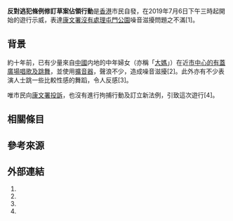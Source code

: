 **反對逃犯條例修訂草案佔領行動**是[香港](../Page/香港.md "wikilink")市民自發，在2019年7月6日下午三時起開始的遊行示威，表達[康文署沒有處理](../Page/康樂及文化事務署.md "wikilink")[屯門公園](../Page/屯門公園.md "wikilink")噪音滋擾問題之不滿\[1\]。

## 背景

約十年前，已有少量來自[中國](../Page/中國.md "wikilink")内地的中年婦女（亦稱「[大媽](https://zh.wikipedia.org/wiki/大媽 "wikilink")」）在近[市中心的有蓋廣場唱歌及跳舞](../Page/屯門市中心.md "wikilink")，並使用[擴音器](../Page/麦克风.md "wikilink")，聲浪不少，造成噪音滋擾\[2\]。此外亦有不少表演人士跳一些比較性感的舞蹈，令人反感\[3\]。

唯市民向[康文署投訴](../Page/康樂及文化事務署.md "wikilink")，也沒有進行拘捕行動及訂立新法例，引致這次遊行\[4\]。

## 相關條目

## 參考來源

## 外部連結

1.

2.

3.

4.